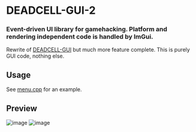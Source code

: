 # DEADCELL-GUI-2
### Event-driven UI library for gamehacking. Platform and rendering independent code is handled by ImGui.
Rewrite of [DEADCELL-GUI](https://github.com/EternityX/DEADCELL-GUI) but much more feature complete. This is purely GUI code, nothing else.


## Usage
See [menu.cpp](https://github.com/EternityX/DEADCELL-GUI-2/blob/main/gui/menu.cpp) for an example.

## Preview
![image](https://github.com/user-attachments/assets/cbd5292f-5a03-4b6b-88bf-d62b51a1024a)
![image](https://github.com/user-attachments/assets/41601c02-6915-4f0f-a70d-23054fdb705a)
